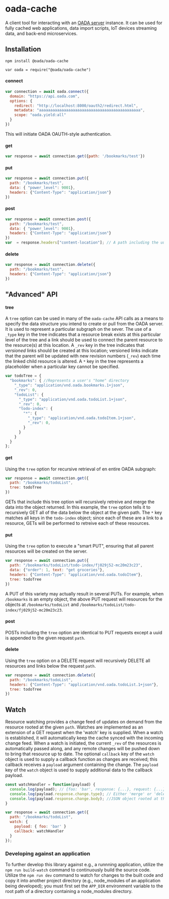 # oada-cache

A client tool for interacting with an [OADA server](https://www.github.com/OADA/oada-srvc-docker/) instance. It can be used for fully cached web applications, data import scripts, IoT devices streaming data, and back-end microservices.

## Installation
`npm install @oada/oada-cache`

`var oada = require("@oada/oada-cache")`


#### connect
```javascript
var connection = await oada.connect({
  domain: "https://api.oada.com",
  options: {
    redirect: "http://localhost:8000/oauth2/redirect.html",
    metadata: "aaaaaaaaaaaaaaaaaaaaaaaaaaaaaaaaaaaaaaaaaaaaa",
    scope: "oada.yield:all"
  }
})
```
This will initiate OADA OAUTH-style authentication.

#### get
```javascript
var response = await connection.get({path: '/bookmarks/test'})
```

#### put
```javascript
var response = await connection.put({
  path: "/bookmarks/test",
  data: { "power_level": 9001},
  headers: {"Content-Type": "application/json"}
})

```
#### post
```javascript
var response = await connection.post({
  path: "/bookmarks/test",
  data: { "power_level": 9001},
  headers: {"Content-Type": "application/json"}
})
var  = response.headers["content-location"]; // A path including the uuid created

```
#### delete
```javascript
var response = await connection.delete({
  path: "/bookmarks/test",
  headers: {"Content-Type": "application/json"}
})
```

## "Advanced" API
#### tree
A `tree` option can be used in many of the `oada-cache` API calls as a means to specify the data structure you intend to create or pull from the OADA server. It is used to represent a particular subgraph on the sever. The use of a `_type` key in the tree indicates that a resource break exists at this particular level of the tree and a link should be used to connect the parent resource to the resource(s) at this location. A `_rev` key in the tree indicates that _versioned_ links should be created at this location; versioned links indicate that the parent will be updated with new revision numbers (`_rev`) each time the linked child resource is altered. A `*` key in the tree represents a placeholder when a particular key cannot be specified.

```javascript
var todoTree = {
  "bookmarks": { //Represents a user's "home" directory
    "_type": "application/vnd.oada.bookmarks.1+json",
    "_rev": 0,
    "todoList": {
      "_type": "application/vnd.oada.todoList.1+json",
      "_rev": 0,
      "todo-index": {
        "*": {
          "_type": "application/vnd.oada.todoItem.1+json",
      	  "_rev": 0,
        }
      }
    }
  }
};
```


#### get
Using the `tree` option for recursive retrieval of en entire OADA subgraph:
```javascript
var response = await connection.get({
  path: "/bookmarks/todoList",
  tree: todoTree
})
```
GETs that include this tree option will recursively retreive and merge the data into the object returned. In this example, the `tree` option tells it to recursively GET all of the data below the object at the given path. The `*` key matches all keys in the `todo-index` object; since each of these are a link to a resource, GETs will be performed to retreive each of these resources.


#### put
Using the `tree` option to execute a "smart PUT", ensuring that all parent resources will be created on the server.
```javascript
var response = await connection.put({
  path: "/bookmarks/todoList/todo-index/fj029j52-mc20m23c23",
  data: {"order": 1, text: "get groceries"},
  headers: {"Content-Type": "application/vnd.oada.todoItem"},
  tree: todoTree
})
```
A PUT of this variety may actually result in several PUTs. For example, when `/bookmarks` is an empty object, the above PUT request will resources for the objects at `/bookmarks/todoList` and `/bookmarks/todoList/todo-index/fj029j52-mc20m23c23`.

#### post
POSTs including the `tree` option are identical to PUT requests except a uuid is appended to the given request `path`.

#### delete
Using the `tree` option on a DELETE request will recursively DELETE all resources and links below the request `path`.
```javascript
var response = await connection.delete({
  path: "/bookmarks/todoList",
  headers: {"Content-Type": "application/vnd.oada.todoList.1+json"},
  tree: todoTree
})
```

## Watch
Resource watching provides a change feed of updates on demand from the resource rooted at the given `path`. Watches are implemented as an extension of a GET request when the 'watch' key is supplied. When a watch is established, it will automatically keep the cache synced with the incoming change feed. When a watch is initiated, the current `_rev` of the resources is automatically passed along, and any remote changes will be pushed down to bring that resource up to date. The optional `callback` key of the `watch` object is used to supply a callback function as changes are received; this callback receives a `payload` argument containing the change. The `payload` key of the `watch` object is used to supply additional data to the callback payload.
```javascript
const watchHandler = function(payload) {
  console.log(payload); // {foo: 'bar', response: {...}, request: {...}}
  console.log(payload.response.change.type); // Either 'merge' or 'delete' given the particular change that occurred.
  console.log(payload.response.change.body); //JSON object rooted at the watch path '/bookmarks/todoList'; For deletes, this sparse tree terminates at a key with the value `null` to indicate the deleted key.
}

var response = await connection.get({
  path: "/bookmarks/todoList",
  watch: {
    payload: { foo: 'bar' }
    callback: watchHandler
  }
});
```




### Developing against an application
To further develop this library against e.g., a runnning application, utilize the `npm run build-watch` command to continuously build the source code. Utilize the `npm run dev` command to watch for changes to the built code and copy it into another project directory (e.g., node_modules of an application being developed); you must first set the `APP_DIR` environment variable to the root path of a directory containing a node_modules directory.
